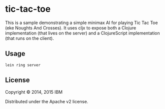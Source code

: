 # tic-tac-toe

This is a sample demonstrating a simple minimax AI for playing Tic Tac Toe (eke Noughts And Crosses). It uses cljx to expose both a Clojure implementation (that lives on the server) and a ClojureScript implementation (that runs on the client).

## Usage

    lein ring server


## License

Copyright © 2014, 2015 IBM

Distributed under the Apache v2 license.
